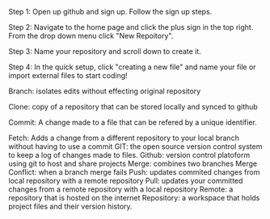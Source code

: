 Step 1: Open up github and sign up. Follow the sign up steps.


Step 2: Navigate to the home page and click the plus sign in the top right. From the drop down menu click "New Repoitory".


Step 3: Name your repository and scroll down to create it. 


Step 4: In the quick setup, click "creating a new file" and name your file or import external files to start coding!



Branch: isolates edits without effecting original repository


Clone: copy of a repository that can be stored locally and synced to github


Commit: A change made to a file that can be refered by a unique identifier. 

Fetch: Adds a change from a different repository to your local branch without having to use a commit
GIT: the open source version control system to keep a log of changes made to files.
Github: version control platoform using git to host and share projects
Merge: combines two branches
Merge Conflict: when a branch merge fails
Push: updates commited changes from local repository with a remote repository
Pull: updates your committed changes from a remote repository with a local repository
Remote: a repository that is hosted on the internet
Repository: a workspace that holds project files and their version history.

